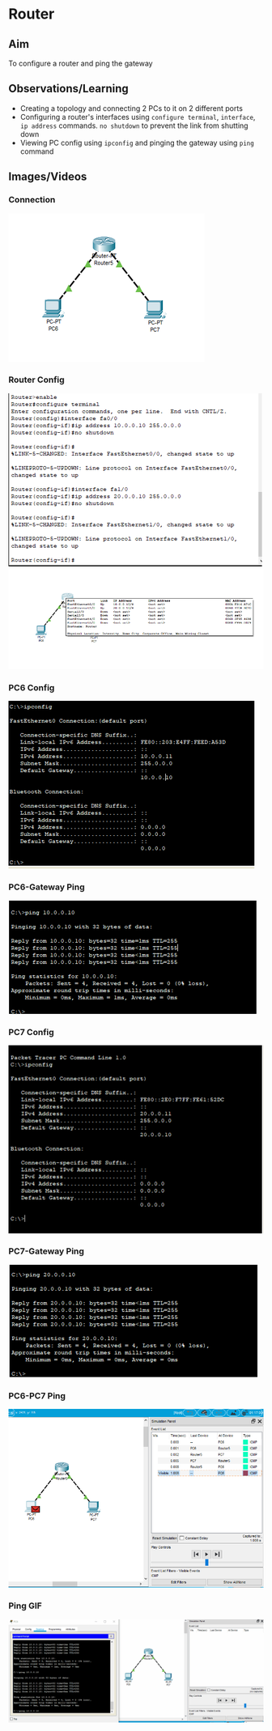 # Router

## Aim
To configure a router and ping the gateway

## Observations/Learning
- Creating a topology and connecting 2 PCs to it on 2 different ports
- Configuring a router's interfaces using `configure terminal`, `interface`, `ip address` commands. `no shutdown` to prevent the link from shutting down
- Viewing PC config using `ipconfig` and pinging the gateway using `ping` command

## Images/Videos
### Connection
![Connection](connection.png)

### Router Config
![Router Config1](routerconfig1.png)
![Router Config2](routerconfig2.png)

### PC6 Config
![PC6 Config](pc6.png)

### PC6-Gateway Ping
![PC6-Gateway Ping](pc6ping.png)

### PC7 Config
![PC7 Config](pc7.png)

### PC7-Gateway Ping
![PC7-Gateway Ping](pc7ping.png)

### PC6-PC7 Ping
![PC6-PC7 Ping](pc6pc7ping.png)

### Ping GIF
![Ping](routerping.gif)